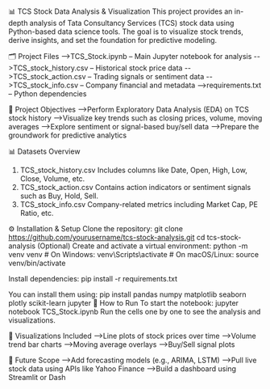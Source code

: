 📊 TCS Stock Data Analysis & Visualization
This project provides an in-depth analysis of Tata Consultancy Services (TCS) stock data using Python-based data science tools. The goal is to visualize stock trends, derive insights, and set the foundation for predictive modeling.

🗂️ Project Files
  -->TCS_Stock.ipynb – Main Jupyter notebook for analysis
  -->TCS_stock_history.csv – Historical stock price data
  -->TCS_stock_action.csv – Trading signals or sentiment data
  -->TCS_stock_info.csv – Company financial and metadata
  -->requirements.txt – Python dependencies

🎯 Project Objectives
  -->Perform Exploratory Data Analysis (EDA) on TCS stock history
  -->Visualize key trends such as closing prices, volume, moving averages
  -->Explore sentiment or signal-based buy/sell data
  -->Prepare the groundwork for predictive analytics

📊 Datasets Overview
  1. TCS_stock_history.csv
      Includes columns like Date, Open, High, Low, Close, Volume, etc.
  2. TCS_stock_action.csv
      Contains action indicators or sentiment signals such as Buy, Hold, Sell.
  3. TCS_stock_info.csv
      Company-related metrics including Market Cap, PE Ratio, etc.

⚙️ Installation & Setup
Clone the repository:
git clone https://github.com/yourusername/tcs-stock-analysis.git
cd tcs-stock-analysis
(Optional) Create and activate a virtual environment:
                     python -m venv venv
                     # On Windows:
                           venv\Scripts\activate
                     # On macOS/Linux:
                           source venv/bin/activate
                           
Install dependencies:
    pip install -r requirements.txt

You can install them using:
             pip install pandas numpy matplotlib seaborn plotly scikit-learn jupyter
🚀 How to Run
To start the notebook:
     jupyter notebook TCS_Stock.ipynb
     Run the cells one by one to see the analysis and visualizations.

📌 Visualizations Included
  -->Line plots of stock prices over time
  -->Volume trend bar charts
  -->Moving average overlays
  -->Buy/Sell signal plots

🔮 Future Scope
   -->Add forecasting models (e.g., ARIMA, LSTM)
   -->Pull live stock data using APIs like Yahoo Finance
   -->Build a dashboard using Streamlit or Dash

